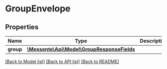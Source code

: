 # GroupEnvelope

## Properties
Name | Type | Description | Notes
------------ | ------------- | ------------- | -------------
**group** | [**\Messente\Api\Model\GroupResponseFields**](GroupResponseFields.md) |  | [optional] 

[[Back to Model list]](../README.md#documentation-for-models) [[Back to API list]](../README.md#documentation-for-api-endpoints) [[Back to README]](../README.md)


